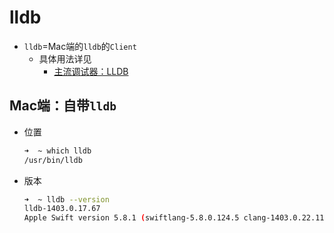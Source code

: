 # lldb

* `lldb`=Mac端的`lldb`的`Client`
  * 具体用法详见
    * [主流调试器：LLDB](https://book.crifan.org/books/popular_debugger_lldb/website/)

## Mac端：自带`lldb`

* 位置
  ```bash
  ➜  ~ which lldb
  /usr/bin/lldb
  ```
* 版本
  ```bash
  ➜  ~ lldb --version
  lldb-1403.0.17.67
  Apple Swift version 5.8.1 (swiftlang-5.8.0.124.5 clang-1403.0.22.11.100)
  ```
